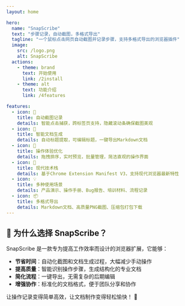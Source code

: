 ```yaml
---
layout: home

hero:
  name: "SnapScribe"
  text: "步骤记录，自动截图，多格式导出"
  tagline: "一个鼠标点击网页自动截图并记录步骤，支持多格式导出的浏览器插件"
  image:
    src: /logo.png
    alt: SnapScribe
  actions:
    - theme: brand
      text: 开始使用
      link: /2install
    - theme: alt
      text: 功能介绍
      link: /4features

features:
  - icon: 📸
    title: 自动截图记录
    details: 智能点击捕获，跨标签页支持，隐藏滚动条确保截图美观
  - icon: 📝
    title: 智能文档生成
    details: 自动标题提取，可编辑标题，一键导出Markdown文档
  - icon: 🎯
    title: 操作体验优化
    details: 拖拽排序，实时预览，批量管理，简洁直观的操作界面
  - icon: 🚀
    title: 现代技术栈
    details: 基于Chrome Extension Manifest V3，支持现代浏览器最新特性
  - icon: 💡
    title: 多种使用场景
    details: 产品演示、操作手册、Bug报告、培训材料、流程记录
  - icon: 📦
    title: 多格式导出
    details: Markdown文档、高质量PNG截图、压缩包打包下载
---
```


## 🌟 为什么选择 SnapScribe？

SnapScribe 是一款专为提高工作效率而设计的浏览器扩展，它能够：

- **节省时间**：自动化截图和文档生成过程，大幅减少手动操作
- **提高质量**：智能识别操作步骤，生成结构化的专业文档
- **简化流程**：一键导出，无需复杂的后期编辑
- **增强协作**：标准化的文档格式，便于团队分享和协作

<!-- ## 🎯 立即开始

1. [下载安装](/installation) SnapScribe 扩展
2. 打开需要记录的网页
3. 点击扩展图标开始录制
4. 完成操作后导出精美文档 -->

让操作记录变得简单高效，让文档制作变得轻松愉快！ 🎉
